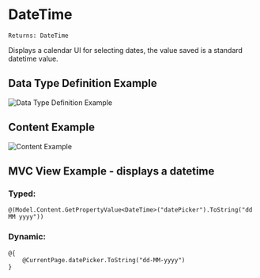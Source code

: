# DateTime

`Returns: DateTime`

Displays a calendar UI for selecting dates, the value saved is a standard datetime value.

## Data Type Definition Example

![Data Type Definition Example](images/DateTime-DataType.png)

## Content Example 

![Content Example](images/Date-Time-Content.png)

## MVC View Example - displays a datetime

### Typed:

	@(Model.Content.GetPropertyValue<DateTime>("datePicker").ToString("dd MM yyyy"))

### Dynamic: 

	@{
		@CurrentPage.datePicker.ToString("dd-MM-yyyy")
	}